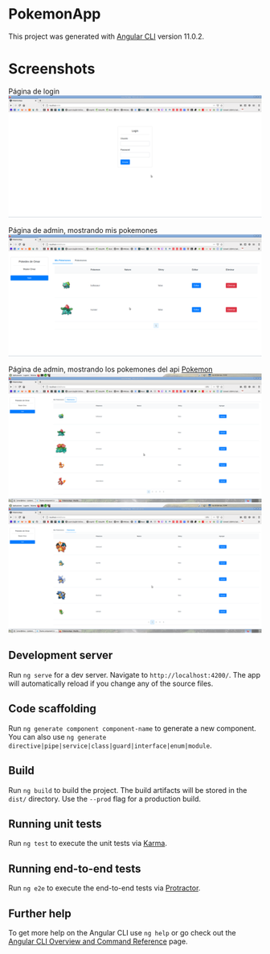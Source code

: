 
# PokemonApp

This project was generated with [Angular CLI](https://github.com/angular/angular-cli) version 11.0.2.

# Screenshots

Página de login
![image](login.png)

Página de admin, mostrando mis pokemones
![image](home1.png)


Página de admin, mostrando los pokemones del api [Pokemon](https://pokeapi.co) 
![image](home2.png)
![image](home3.png)

## Development server

Run `ng serve` for a dev server. Navigate to `http://localhost:4200/`. The app will automatically reload if you change any of the source files.

## Code scaffolding

Run `ng generate component component-name` to generate a new component. You can also use `ng generate directive|pipe|service|class|guard|interface|enum|module`.

## Build

Run `ng build` to build the project. The build artifacts will be stored in the `dist/` directory. Use the `--prod` flag for a production build.

## Running unit tests

Run `ng test` to execute the unit tests via [Karma](https://karma-runner.github.io).

## Running end-to-end tests

Run `ng e2e` to execute the end-to-end tests via [Protractor](http://www.protractortest.org/).

## Further help

To get more help on the Angular CLI use `ng help` or go check out the [Angular CLI Overview and Command Reference](https://angular.io/cli) page.
